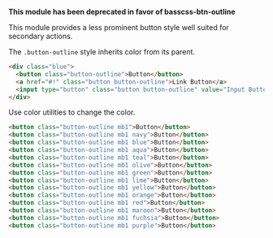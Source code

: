 **This module has been deprecated in favor of basscss-btn-outline**

This module provides a less prominent button style well suited for secondary actions.

The `.button-outline` style inherits color from its parent.

```html
<div class="blue">
  <button class="button-outline">Button</button>
  <a href="#!" class="button button-outline">Link Button</a>
  <input type="button" class="button button-outline" value="Input Button">
</div>
```

Use color utilities to change the color.

```html
<button class="button-outline mb1">Button</button>
<button class="button-outline mb1 navy">Button</button>
<button class="button-outline mb1 blue">Button</button>
<button class="button-outline mb1 aqua">Button</button>
<button class="button-outline mb1 teal">Button</button>
<button class="button-outline mb1 olive">Button</button>
<button class="button-outline mb1 green">Button</button>
<button class="button-outline mb1 lime">Button</button>
<button class="button-outline mb1 yellow">Button</button>
<button class="button-outline mb1 orange">Button</button>
<button class="button-outline mb1 red">Button</button>
<button class="button-outline mb1 maroon">Button</button>
<button class="button-outline mb1 fuchsia">Button</button>
<button class="button-outline mb1 purple">Button</button>
```
